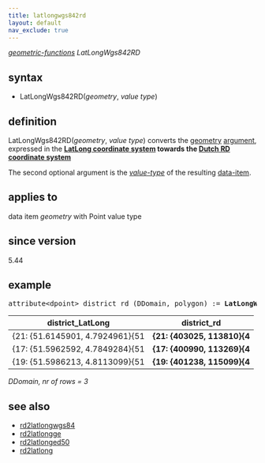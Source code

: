 ```yaml
---
title: latlongwgs842rd
layout: default
nav_exclude: true
---
```

*[geometric-functions](geometric-functions) LatLongWgs842RD*

## syntax

- LatLongWgs842RD(*geometry*, *value type*)

## definition

LatLongWgs842RD(*geometry*, *value type*) converts the [geometry](geometry) [argument](argument), expressed in the <B>[LatLong coordinate system](https://en.wikipedia.org/wiki/Geographic_coordinate_system) towards the [Dutch RD coordinate system](http://nl.wikipedia.org/wiki/RijksdriehoekscoB6rdinaten)</B>

The second optional argument is the *[value-type](value-type)* of the resulting [data-item](data-item).

## applies to

data item *geometry* with Point value type

## since version

5.44

## example

<pre>
attribute&lt;dpoint&gt; district_rd (DDomain, polygon) := <B>LatLongWgs842RD(</B>district_LatLong, dpoint<B>)</B>;
</pre>

| district_LatLong                |          **district_rd**    |
|---------------------------------|-----------------------------|
| {21: {51.6145901, 4.7924961}{51 | **{21: {403025, 113810}{4** |
| {17: {51.5962592, 4.7849284}{51 | **{17: {400990, 113269}{4** |
| {19: {51.5986213, 4.8113099}{51 | **{19: {401238, 115099}{4** |

*DDomain, nr of rows = 3*

## see also

- [rd2latlongwgs84](rd2latlongwgs84)
- [rd2latlongge](rd2latlongge)
- [rd2latlonged50](rd2latlonged50)
- [rd2latlong](rd2latlong)